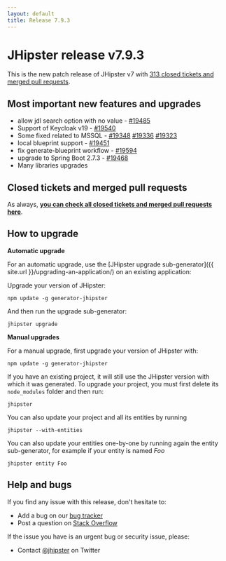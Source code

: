 ```yaml
---
layout: default
title: Release 7.9.3
---
```


# JHipster release v7.9.3

This is the new patch release of JHipster v7 with [313 closed tickets and merged pull requests](https://github.com/jhipster/generator-jhipster/issues?q=milestone%3A7.9.3+is%3Aclosed).

## Most important new features and upgrades

- allow jdl search option with no value - [#19485](https://github.com/jhipster/generator-jhipster/pull/19485)
- Support of Keycloak v19 - [#19540](https://github.com/jhipster/generator-jhipster/pull/19540)
- Some fixed related to MSSQL - [#19348](https://github.com/jhipster/generator-jhipster/pull/19348) [#19336](https://github.com/jhipster/generator-jhipster/pull/19336) [#19323](https://github.com/jhipster/generator-jhipster/pull/19323)
- local blueprint support - [#19451](https://github.com/jhipster/generator-jhipster/pull/19451)
- fix generate-blueprint workflow - [#19594](https://github.com/jhipster/generator-jhipster/pull/19594)
- upgrade to Spring Boot 2.7.3 - [#19468](https://github.com/jhipster/generator-jhipster/pull/19468)
- Many libraries upgrades

## Closed tickets and merged pull requests

As always, **[you can check all closed tickets and merged pull requests here](https://github.com/jhipster/generator-jhipster/issues?q=milestone%3A7.9.3+is%3Aclosed)**.

## How to upgrade

**Automatic upgrade**

For an automatic upgrade, use the [JHipster upgrade sub-generator]({{ site.url }}/upgrading-an-application/) on an existing application:

Upgrade your version of JHipster:

```
npm update -g generator-jhipster
```

And then run the upgrade sub-generator:

```
jhipster upgrade
```

**Manual upgrades**

For a manual upgrade, first upgrade your version of JHipster with:

```
npm update -g generator-jhipster
```

If you have an existing project, it will still use the JHipster version with which it was generated.
To upgrade your project, you must first delete its `node_modules` folder and then run:

```
jhipster
```

You can also update your project and all its entities by running

```
jhipster --with-entities
```

You can also update your entities one-by-one by running again the entity sub-generator, for example if your entity is named _Foo_

```
jhipster entity Foo
```

## Help and bugs

If you find any issue with this release, don't hesitate to:

- Add a bug on our [bug tracker](https://github.com/jhipster/generator-jhipster/issues?state=open)
- Post a question on [Stack Overflow](http://stackoverflow.com/tags/jhipster/info)

If the issue you have is an urgent bug or security issue, please:

- Contact [@jhipster](https://twitter.com/jhipster) on Twitter

